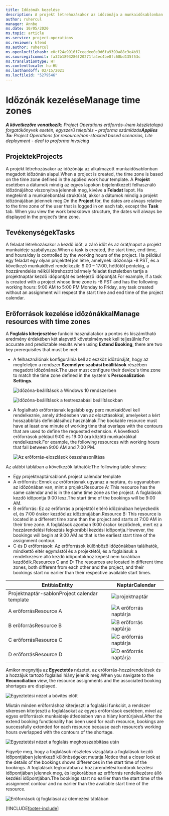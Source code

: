 ```yaml
---
title: Időzónák kezelése
description: A projekt létrehozásakor az időzónája a munkaidősablonban megadott időzónán alapul.
author: ruhercul
manager: Annbe
ms.date: 10/05/2020
ms.topic: article
ms.service: project-operations
ms.reviewer: kfend
ms.author: ruhercul
ms.openlocfilehash: e0cf24a9916f7ceedee0e9d6fa9399a88c3e4b91
ms.sourcegitcommit: fa32b1893286f20271fa4ec4be8fc68bd135f53c
ms.translationtype: HT
ms.contentlocale: hu-HU
ms.lasthandoff: 02/15/2021
ms.locfileid: "5279546"
---
```

# <a name="manage-time-zones"></a><span data-ttu-id="66e68-103">Időzónák kezelése</span><span class="sxs-lookup"><span data-stu-id="66e68-103">Manage time zones</span></span>

<span data-ttu-id="66e68-104">_**A következőre vonatkozik:** Project Operations erőforrás-/nem készletalapú forgatókönyvek esetén, egyszerű telepítés – proforma számlázás_</span><span class="sxs-lookup"><span data-stu-id="66e68-104">_**Applies To:** Project Operations for resource/non-stocked based scenarios, Lite deployment - deal to proforma invoicing_</span></span>


## <a name="projects"></a><span data-ttu-id="66e68-105">Projektek</span><span class="sxs-lookup"><span data-stu-id="66e68-105">Projects</span></span>

<span data-ttu-id="66e68-106">A projekt létrehozásakor az időzónája az alkalmazott munkaidősablonban megadott időzónán alapul.</span><span class="sxs-lookup"><span data-stu-id="66e68-106">When a project is created, the time zone is based on the time zone defined in the applied work hour template.</span></span> <span data-ttu-id="66e68-107">A **Projekt** esetében a dátumok mindig az egyes lapokon bejelentkezett felhasználó időzónájához viszonyítva jelennek meg, kivéve a **Feladat** lapot. Ha megtekinti a munkalebontási struktúrát, akkor a dátumok mindig a projekt időzónájában jelennek meg.</span><span class="sxs-lookup"><span data-stu-id="66e68-107">On the **Project** for, the dates are always relative to the time zone of the user that is logged in on each tab, except the **Task** tab. When you view the work breakdown structure, the dates will always be displayed in the project’s time zone.</span></span>

## <a name="tasks"></a><span data-ttu-id="66e68-108">Tevékenységek</span><span class="sxs-lookup"><span data-stu-id="66e68-108">Tasks</span></span>

<span data-ttu-id="66e68-109">A feladat létrehozásakor a kezdő időt, a záró időt és az órát/napot a projekt munkaideje szabályozza.</span><span class="sxs-lookup"><span data-stu-id="66e68-109">When a task is created, the start time, end time, and hours/day is controlled by the working hours of the project.</span></span> <span data-ttu-id="66e68-110">Ha például egy feladat egy olyan projekttel jön létre, amelynek időzónája -8 PST, és a következő munkaidővel rendelkezik: 9:00 – 17:00, hétfőtől péntekig, a hozzárendelés nélkül létrehozott bármely feladat tiszteletben tartja a projektnaptár kezdő időpontját és befejező időpontját.</span><span class="sxs-lookup"><span data-stu-id="66e68-110">For example, if a task is created with a project whose time zone is -8 PST and has the following working hours: 9:00 AM to 5:00 PM Monday to Friday, any task created without an assignment will respect the start time and end time of the project calendar.</span></span>

## <a name="manage-resources-with-time-zones"></a><span data-ttu-id="66e68-111">Erőforrások kezelése időzónákkal</span><span class="sxs-lookup"><span data-stu-id="66e68-111">Manage resources with time zones</span></span>

<span data-ttu-id="66e68-112">A **Foglalás kiterjesztése** funkció használatakor a pontos és kiszámítható eredmény érdekében két alapvető követelménynek kell teljesülnie:</span><span class="sxs-lookup"><span data-stu-id="66e68-112">For accurate and predictable results when using **Extend Booking**, there are two key prerequisites that must be met:</span></span>  

- <span data-ttu-id="66e68-113">A felhasználónak konfigurálnia kell az eszköz időzónáját, hogy az megfeleljen a rendszer **Személyre szabási beállítások** részében megadott időzónának.</span><span class="sxs-lookup"><span data-stu-id="66e68-113">The user must configure their device's time zone to match the time zone defined in the system's **Personalization Settings**.</span></span>
 
  ![Időzóna-beállítások a Windows 10 rendszerben](media/reconcile-assignments-03.png)

  ![Időzóna-beállítások a testreszabási beállításokban](media/reconcile-assignments-04.png)
 
- <span data-ttu-id="66e68-116">A foglalható erőforrásnak legalább egy perc munkaidővel kell rendelkeznie, amely átfedésben van az elosztásokkal, amelyeket a kért hosszabbítás definiálásához használnak.</span><span class="sxs-lookup"><span data-stu-id="66e68-116">The bookable resource must have at least one minute of working time that overlaps with the contours that are used to define the requested extension.</span></span> <span data-ttu-id="66e68-117">A következő erőforrások például 9:00 és 19:00 óra közötti munkaórákkal rendelkeznek.</span><span class="sxs-lookup"><span data-stu-id="66e68-117">For example, the following resources with working hours that fall between 9:00 AM and 7:00 PM.</span></span> 

  ![Az erőforrás-eloszlások összehasonlítása](media/reconcile-assignments-05.png)

<span data-ttu-id="66e68-119">Az alábbi táblában a következők láthatók:</span><span class="sxs-lookup"><span data-stu-id="66e68-119">The following table shows:</span></span>

- <span data-ttu-id="66e68-120">Egy projektnaptársablon</span><span class="sxs-lookup"><span data-stu-id="66e68-120">A project calendar template</span></span>
- <span data-ttu-id="66e68-121">A erőforrás: Ennek az erőforrásnak ugyanaz a naptára, és ugyanabban az időzónában van, mint a projekt.</span><span class="sxs-lookup"><span data-stu-id="66e68-121">Resource A: This resource has the same calendar and is in the same time zone as the project.</span></span> <span data-ttu-id="66e68-122">A foglalások kezdő időpontja 9:00 lesz.</span><span class="sxs-lookup"><span data-stu-id="66e68-122">The start time of the bookings will be 9:00 AM.</span></span>
- <span data-ttu-id="66e68-123">B erőforrás: Ez az erőforrás a projekttől eltérő időzónában helyezkedik el, és 7:00 órakor kezdőd az időzónájában.</span><span class="sxs-lookup"><span data-stu-id="66e68-123">Resource B: This resource is located in a different time zone than the project and starts at 7:00 AM in their time zone.</span></span> <span data-ttu-id="66e68-124">A foglalások azonban 9:00 órakor kezdődnek, mert ez a hozzárendelési felosztás legkorábbi kezdési időpontja.</span><span class="sxs-lookup"><span data-stu-id="66e68-124">However, the bookings will begin at 9:00 AM as that is the earliest start time of the assignment contour.</span></span>
- <span data-ttu-id="66e68-125">C és D erőforrások: Az erőforrások különböző időzónákban találhatók, mindkettő eltér egymástól és a projektétől, és a foglalásuk a rendelkezésre álló kezdő időpontokhoz képest nem korábban kezdődik.</span><span class="sxs-lookup"><span data-stu-id="66e68-125">Resources C and D: The resources are located in different time zones, both different from each other and the project, and their bookings start no earlier than their respective available start times.</span></span>

|<span data-ttu-id="66e68-126">Entitás</span><span class="sxs-lookup"><span data-stu-id="66e68-126">Entity</span></span>  |<span data-ttu-id="66e68-127">Naptár</span><span class="sxs-lookup"><span data-stu-id="66e68-127">Calendar</span></span>  |
|-|-|
|<span data-ttu-id="66e68-128">Projektnaptár-sablon</span><span class="sxs-lookup"><span data-stu-id="66e68-128">Project calendar template</span></span>   | ![projektnaptár](media/reconcile-assignments-06.png) |
|<span data-ttu-id="66e68-130">A erőforrás</span><span class="sxs-lookup"><span data-stu-id="66e68-130">Resource A</span></span>  | ![A erőforrás naptárja](media/reconcile-assignments-06.png) |
|<span data-ttu-id="66e68-132">B erőforrás</span><span class="sxs-lookup"><span data-stu-id="66e68-132">Resource B</span></span>  |  ![B erőforrás naptárja](media/reconcile-assignments-07.png) |
|<span data-ttu-id="66e68-134">C erőforrás</span><span class="sxs-lookup"><span data-stu-id="66e68-134">Resource C</span></span>  |  ![C erőforrás naptárja](media/reconcile-assignments-08.png) |
|<span data-ttu-id="66e68-136">D erőforrás</span><span class="sxs-lookup"><span data-stu-id="66e68-136">Resource D</span></span>  | ![D erőforrás naptárja](media/reconcile-assignments-09.png)  |
 
<span data-ttu-id="66e68-138">Amikor megnyitja az **Egyeztetés** nézetet, az erőforrás-hozzárendelések és a hozzájuk tartozó foglalási hiány jelenik meg.</span><span class="sxs-lookup"><span data-stu-id="66e68-138">When you navigate to the **Reconciliation** view, the resource assignments and the associated booking shortages are displayed.</span></span>

![Egyeztetési nézet a bővítés előtt](media/reconcile-assignments-10.png)

<span data-ttu-id="66e68-140">Miután minden erőforráshoz kiterjeszti a foglalási funkciót, a rendszer sikeresen kiterjeszti a foglalásokat az egyes erőforrások esetében, mivel az egyes erőforrások munkaideje átfedésben van a hiány kontúrjaival.</span><span class="sxs-lookup"><span data-stu-id="66e68-140">After the extend booking functionality has been used for each resource, bookings are successfully extended for each resource because each resource’s working hours overlapped with the contours of the shortage.</span></span>

![Egyeztetési nézet a foglalás meghosszabbítása után](media/reconcile-assignments-11.png) 

<span data-ttu-id="66e68-142">Figyelje meg, hogy a foglalások részletes vizsgálata a foglalások kezdő időpontjában jelentkező különbségeket mutatja.</span><span class="sxs-lookup"><span data-stu-id="66e68-142">Notice that a closer look at the details of the bookings shows differences in the start time of the bookings.</span></span> <span data-ttu-id="66e68-143">A foglalások legkorábban a hozzárendelési kontúrok kezdési időpontjában jelennek meg, és legkorábban az erőforrás rendelkezésre álló kezdési időpontjában.</span><span class="sxs-lookup"><span data-stu-id="66e68-143">The bookings start no earlier than the start time of the assignment contour and no earlier than the available start time of the resource.</span></span>

![Erőforrások új foglalásai az ütemezési táblában](media/reconcile-assignments-12.png)


[!INCLUDE[footer-include](../includes/footer-banner.md)]